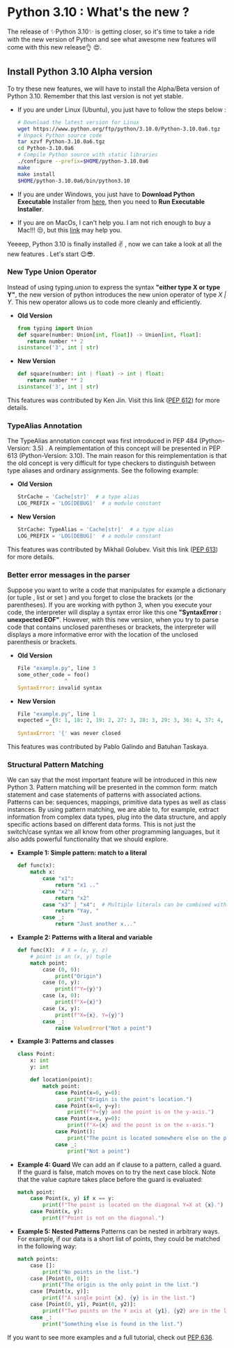 # Python 3.10 : What's the new ?

The release of ✨Python 3.10✨ is getting closer, so it's time to take a ride with the new version of Python and see what awesome new features will come with this new release👌 😍. 

## Install Python 3.10 Alpha version

To try these new features, we will have to install the Alpha/Beta version of Python 3.10. Remember that this last version is not yet stable. 
- If you are under Linux (Ubuntu), you just have to follow the steps below : 

     ```sh
     # Download the latest version for Linux
     wget https://www.python.org/ftp/python/3.10.0/Python-3.10.0a6.tgz
     # Unpack Python source code
     tar xzvf Python-3.10.0a6.tgz
    cd Python-3.10.0a6
    # Compile Python source with static libraries
    ./configure --prefix=$HOME/python-3.10.0a6
    make
    make install
    $HOME/python-3.10.0a6/bin/python3.10
    ```
- If you are under Windows, you just have to **Download Python Executable** Installer from [here](https://www.python.org/ftp/python/3.10.0/python-3.10.0a6-amd64.exe), then you need to **Run Executable Installer**. 
- If you are on MacOs, I can't help you. I am not rich enough to buy a Mac!!! 😒, but this [link](https://opensource.com/article/19/5/python-3-default-mac) may help you. 

Yeeeep, Python 3.10 is finally installed ✌ , now we can take a look at all the new features . Let's start 😉😎. 

### New Type Union Operator
Instead of using typing.union to express the syntax **"either type X or type Y"**, the new version of python introduces the new union operator of type *X | Y*. This new operator allows us to code more cleanly and efficiently.

- **Old Version**
     ```python
    from typing import Union
    def square(number: Union[int, float]) -> Union[int, float]:
        return number ** 2
    isinstance('3', int | str)
    ```
- **New Version**
     ```python
    def square(number: int | float) -> int | float:
        return number ** 2
    isinstance('3', int | str)
    ```
This features was contributed by Ken Jin. Visit this link ([PEP 612](https://www.python.org/dev/peps/pep-0612)) for more details. 

### TypeAlias Annotation
The TypeAlias annotation concept was first introduced in PEP 484 (Python-Version: 3.5) . A reimplementation of this concept will be presented in PEP 613 (Python-Version: 3.10). The main reason for this reimplementation is that the old concept is very difficult for type checkers to distinguish between type aliases and ordinary assignments.  See the following example:
- **Old Version**
     ```python
    StrCache = 'Cache[str]'  # a type alias
    LOG_PREFIX = 'LOG[DEBUG]'  # a module constant
    ```
- **New Version**
     ```python
    StrCache: TypeAlias = 'Cache[str]'  # a type alias
    LOG_PREFIX = 'LOG[DEBUG]'  # a module constant
    ```
This features was contributed by  Mikhail Golubev. Visit this link ([PEP 613](https://www.python.org/dev/peps/pep-0613)) for more details.

### Better error messages in the parser
Suppose you want to write a code that manipulates for example a dictionary (or tuple , list or set ) and you forget to close the brackets (or the parentheses). If you are working with python 3, when you execute your code, the interpreter will display a syntax error like this one **"SyntaxError : unexpected EOF"**. 
However, with this new version, when you try to parse code that contains unclosed parentheses or brackets, the interpreter will displays a more informative error with the location of the unclosed parenthesis or brackets. 
- **Old Version**
     ```python
    File "example.py", line 3
    some_other_code = foo()
                    ^
    SyntaxError: invalid syntax
    ```
- **New Version**
     ```python
    File "example.py", line 1
    expected = {9: 1, 18: 2, 19: 2, 27: 3, 28: 3, 29: 3, 36: 4, 37: 4,
               ^
    SyntaxError: '{' was never closed
    ```
This features was contributed by Pablo Galindo and Batuhan Taskaya.

### Structural Pattern Matching

We can say that the most important feature will be introduced in this new Python 3. 
Pattern matching will be presented in the common form: match statement and case statements of patterns with associated actions.  Patterns can be: sequences, mappings, primitive data types as well as class instances. By using pattern matching, we are able to, for example, extract information from complex data types, plug into the data structure, and apply specific actions based on different data forms. This is not just the switch/case syntax we all know from other programming languages, but it also adds powerful functionality that we should explore. 

- **Example 1: Simple pattern: match to a literal** 
    ```python
    def func(x):
        match x:
            case "x1":
                return "x1 .."
            case "x2":
                return "x2"
            case "x3" | "x4":  # Multiple literals can be combined with `|`
                return "Yay, "
            case _:
                return "Just another x..."
    ```

- **Example 2: Patterns with a literal and variable** 
    ```python
    def func(X):  # X = (x, y, z)
        # point is an (x, y) tuple
        match point:
            case (0, 0):
                print("Origin")
            case (0, y):
                print(f"Y={y}")
            case (x, 0):
                print(f"X={x}")
            case (x, y):
                print(f"X={x}, Y={y}")
            case _:
                raise ValueError("Not a point")
    ```

- **Example 3: Patterns and classes** 
    ```python
    class Point:
        x: int
        y: int

        def location(point):
            match point:
                case Point(x=0, y=0):
                    print("Origin is the point's location.")
                case Point(x=0, y=y):
                    print(f"Y={y} and the point is on the y-axis.")
                case Point(x=x, y=0):
                    print(f"X={x} and the point is on the x-axis.")
                case Point():
                    print("The point is located somewhere else on the plane.")
                case _:
                    print("Not a point")
    ```

- **Example 4: Guard**
We can add an if clause to a pattern, called a guard. If the guard is false, match moves on to try the next case block. Note that the value capture takes place before the guard is evaluated:
    ```python
    match point:
        case Point(x, y) if x == y:
            print(f"The point is located on the diagonal Y=X at {x}.")
        case Point(x, y):
            print(f"Point is not on the diagonal.")
    ```
- **Example 5: Nested Patterns**
Patterns can be nested in arbitrary ways. For example, if our data is a short list of points, they could be matched in the following way:
    ```python
    match points:
        case []:
            print("No points in the list.")
        case [Point(0, 0)]:
            print("The origin is the only point in the list.")
        case [Point(x, y)]:
            print(f"A single point {x}, {y} is in the list.")
        case [Point(0, y1), Point(0, y2)]:
            print(f"Two points on the Y axis at {y1}, {y2} are in the list.")
        case _:
            print("Something else is found in the list.")
    ```
If you want to see more examples and a full tutorial, check out [PEP 636](https://www.python.org/dev/peps/pep-0636/).